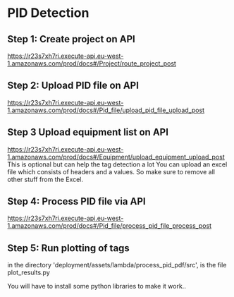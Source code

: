 
# PID Detection

## Step 1: Create project on API 
https://r23s7xh7ri.execute-api.eu-west-1.amazonaws.com/prod/docs#/Project/route_project_post

## Step 2: Upload PID file on API
https://r23s7xh7ri.execute-api.eu-west-1.amazonaws.com/prod/docs#/Pid_file/upload_pid_file_upload_post

## Step 3 Upload equipment list on API
https://r23s7xh7ri.execute-api.eu-west-1.amazonaws.com/prod/docs#/Equipment/upload_equipment_upload_post
This is optional but can help the tag detection a lot
You can upload an excel file which consists of headers and a values. So make sure to remove all other stuff from the Excel.

## Step 4: Process PID file via API
https://r23s7xh7ri.execute-api.eu-west-1.amazonaws.com/prod/docs#/Pid_file/process_pid_file_process_post


## Step 5: Run plotting of tags 
in the directory 'deployment/assets/lambda/process_pid_pdf/src', is the file plot_results.py

You will have to install some python libraries to make it work..
